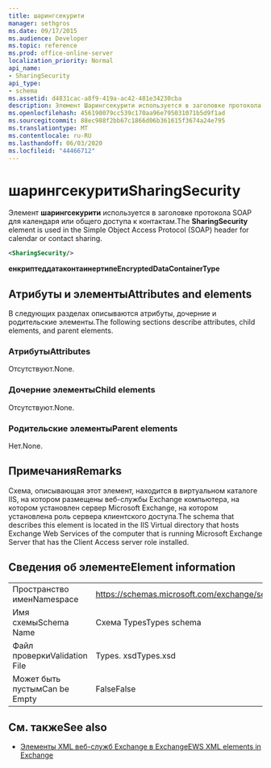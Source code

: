 ```yaml
---
title: шарингсекурити
manager: sethgros
ms.date: 09/17/2015
ms.audience: Developer
ms.topic: reference
ms.prod: office-online-server
localization_priority: Normal
api_name:
- SharingSecurity
api_type:
- schema
ms.assetid: d4831cac-a8f9-419a-ac42-481e34230cba
description: Элемент Шарингсекурити используется в заголовке протокола SOAP для календаря или общего доступа к контактам.
ms.openlocfilehash: 456190079cc539c170aa96e795031071b5d9f1ad
ms.sourcegitcommit: 88ec988f2bb67c1866d06b361615f3674a24e795
ms.translationtype: MT
ms.contentlocale: ru-RU
ms.lasthandoff: 06/03/2020
ms.locfileid: "44466712"
---
```

# <a name="sharingsecurity"></a><span data-ttu-id="f2817-103">шарингсекурити</span><span class="sxs-lookup"><span data-stu-id="f2817-103">SharingSecurity</span></span>

<span data-ttu-id="f2817-104">Элемент **шарингсекурити** используется в заголовке протокола SOAP для календаря или общего доступа к контактам.</span><span class="sxs-lookup"><span data-stu-id="f2817-104">The **SharingSecurity** element is used in the Simple Object Access Protocol (SOAP) header for calendar or contact sharing.</span></span> 
  
```xml
<SharingSecurity/>
```

 <span data-ttu-id="f2817-105">**енкриптеддатаконтаинертипе**</span><span class="sxs-lookup"><span data-stu-id="f2817-105">**EncryptedDataContainerType**</span></span>
## <a name="attributes-and-elements"></a><span data-ttu-id="f2817-106">Атрибуты и элементы</span><span class="sxs-lookup"><span data-stu-id="f2817-106">Attributes and elements</span></span>

<span data-ttu-id="f2817-107">В следующих разделах описываются атрибуты, дочерние и родительские элементы.</span><span class="sxs-lookup"><span data-stu-id="f2817-107">The following sections describe attributes, child elements, and parent elements.</span></span>
  
### <a name="attributes"></a><span data-ttu-id="f2817-108">Атрибуты</span><span class="sxs-lookup"><span data-stu-id="f2817-108">Attributes</span></span>

<span data-ttu-id="f2817-109">Отсутствуют.</span><span class="sxs-lookup"><span data-stu-id="f2817-109">None.</span></span>
  
### <a name="child-elements"></a><span data-ttu-id="f2817-110">Дочерние элементы</span><span class="sxs-lookup"><span data-stu-id="f2817-110">Child elements</span></span>

<span data-ttu-id="f2817-111">Отсутствуют.</span><span class="sxs-lookup"><span data-stu-id="f2817-111">None.</span></span>
  
### <a name="parent-elements"></a><span data-ttu-id="f2817-112">Родительские элементы</span><span class="sxs-lookup"><span data-stu-id="f2817-112">Parent elements</span></span>

<span data-ttu-id="f2817-113">Нет.</span><span class="sxs-lookup"><span data-stu-id="f2817-113">None.</span></span>
  
## <a name="remarks"></a><span data-ttu-id="f2817-114">Примечания</span><span class="sxs-lookup"><span data-stu-id="f2817-114">Remarks</span></span>

<span data-ttu-id="f2817-115">Схема, описывающая этот элемент, находится в виртуальном каталоге IIS, на котором размещены веб-службы Exchange компьютера, на котором установлен сервер Microsoft Exchange, на котором установлена роль сервера клиентского доступа.</span><span class="sxs-lookup"><span data-stu-id="f2817-115">The schema that describes this element is located in the IIS Virtual directory that hosts Exchange Web Services of the computer that is running Microsoft Exchange Server that has the Client Access server role installed.</span></span>
  
## <a name="element-information"></a><span data-ttu-id="f2817-116">Сведения об элементе</span><span class="sxs-lookup"><span data-stu-id="f2817-116">Element information</span></span>

|||
|:-----|:-----|
|<span data-ttu-id="f2817-117">Пространство имен</span><span class="sxs-lookup"><span data-stu-id="f2817-117">Namespace</span></span>  <br/> |https://schemas.microsoft.com/exchange/services/2006/types  <br/> |
|<span data-ttu-id="f2817-118">Имя схемы</span><span class="sxs-lookup"><span data-stu-id="f2817-118">Schema Name</span></span>  <br/> |<span data-ttu-id="f2817-119">Схема Types</span><span class="sxs-lookup"><span data-stu-id="f2817-119">Types schema</span></span>  <br/> |
|<span data-ttu-id="f2817-120">Файл проверки</span><span class="sxs-lookup"><span data-stu-id="f2817-120">Validation File</span></span>  <br/> |<span data-ttu-id="f2817-121">Types. xsd</span><span class="sxs-lookup"><span data-stu-id="f2817-121">Types.xsd</span></span>  <br/> |
|<span data-ttu-id="f2817-122">Может быть пустым</span><span class="sxs-lookup"><span data-stu-id="f2817-122">Can be Empty</span></span>  <br/> |<span data-ttu-id="f2817-123">False</span><span class="sxs-lookup"><span data-stu-id="f2817-123">False</span></span>  <br/> |
   
## <a name="see-also"></a><span data-ttu-id="f2817-124">См. также</span><span class="sxs-lookup"><span data-stu-id="f2817-124">See also</span></span>



- [<span data-ttu-id="f2817-125">Элементы XML веб-служб Exchange в Exchange</span><span class="sxs-lookup"><span data-stu-id="f2817-125">EWS XML elements in Exchange</span></span>](ews-xml-elements-in-exchange.md)

